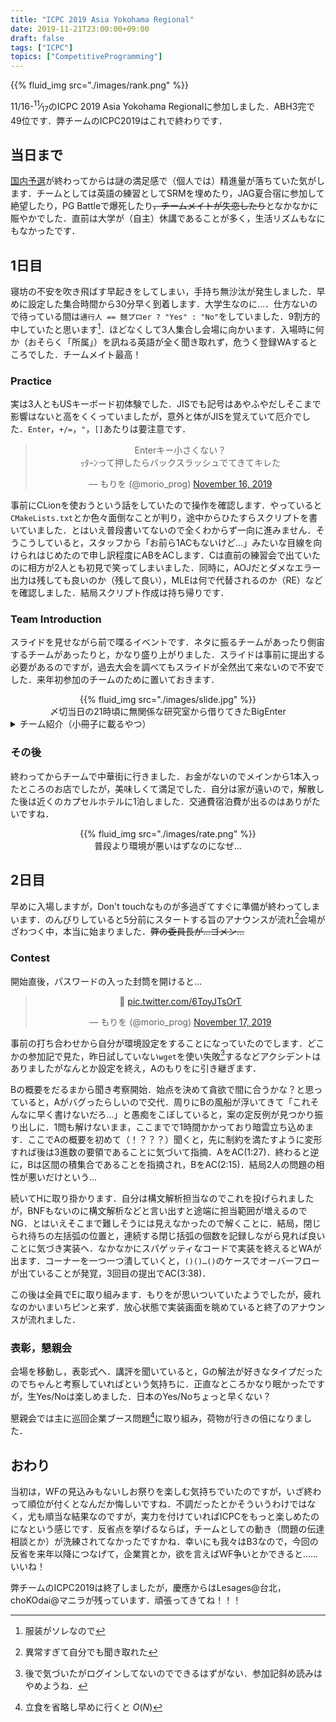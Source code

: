 ```yaml
---
title: "ICPC 2019 Asia Yokohama Regional"
date: 2019-11-21T23:00:00+09:00
draft: false
tags: ["ICPC"]
topics: ["CompetitiveProgramming"]
---
```


<!--more-->

{{% fluid_img src="./images/rank.png" %}}

11/16-<sup>11</sup>⁄<sub>17</sub>のICPC 2019 Asia Yokohama Regionalに参加しました．ABH3完で49位です．弊チームのICPC2019はこれで終わりです．


## 当日まで
[国内予選](../../07/13)が終わってからは謎の満足感で（個人では）精進量が落ちていた気がします．チームとしては英語の練習としてSRMを埋めたり，JAG夏合宿に参加して絶望したり，PG Battleで爆死したり~~，チームメイトが失恋したり~~となかなかに賑やかでした．直前は大学が（自主）休講であることが多く，生活リズムもなにもなかったです．

## 1日目
寝坊の不安を吹き飛ばす早起きをしてしまい，手持ち無沙汰が発生しました．早めに設定した集合時間から30分早く到着します．大学生なのに…．仕方ないので待っている間は`通行人 == 競プロer ? "Yes" : "No"`をしていました．9割方的中していたと思います[^1]．ほどなくして3人集合し会場に向かいます．入場時に何か（おそらく「所属」）を訊ねる英語が全く聞き取れず，危うく登録WAするところでした．チームメイト最高！

### Practice
実は3人ともUSキーボード初体験でした．JISでも記号はあやふやだしそこまで影響はないと高をくくっていましたが，意外と体がJISを覚えていて厄介でした．`Enter`，`+/=`，`"`，`[]`あたりは要注意です．

<center>
<blockquote class="twitter-tweet" data-partner="tweetdeck"><p lang="ja" dir="ltr">Enterキー小さくない？<br>ｯﾀｰﾝって押したらバックスラッシュでてきてキレた</p>&mdash; もりを (@morio_prog) <a href="https://twitter.com/morio_prog/status/1195667598211350531?ref_src=twsrc%5Etfw">November 16, 2019</a></blockquote>
</center>

事前にCLionを使おうという話をしていたので操作を確認します．やっていると`CMakeLists.txt`とか色々面倒なことが判り，途中からひたすらスクリプトを書いていました．とはいえ普段書いてないので全くわからず一向に進みません．そうこうしていると，スタッフから「お前ら1ACもないけど…」みたいな目線を向けられはじめたので申し訳程度にABをACします．Cは直前の練習会で出ていたのに相方が2人とも初見で笑ってしまいました．同時に，AOJだとダメなエラー出力は残しても良いのか（残して良い），MLEは何で代替されるのか（RE）などを確認しました．結局スクリプト作成は持ち帰りです．

### Team Introduction
スライドを見せながら前で喋るイベントです．ネタに振るチームがあったり側宙するチームがあったりと，かなり盛り上がりました．スライドは事前に提出する必要があるのですが，過去大会を調べてもスライドが全然出て来ないので不安でした．来年初参加のチームのために置いておきます．

<center>
{{% fluid_img src="./images/slide.jpg" %}}
<figcaption>〆切当日の21時頃に無関係な研究室から借りてきたBigEnter</figcaption>
</center>

<details>
<summary>
チーム紹介（小冊子に載るやつ）
</summary>
{{< code language="shell" src="./intro.txt" >}}
</details>

### その後
終わってからチームで中華街に行きました．お金がないのでメインから1本入ったところのお店でしたが，美味しくて満足でした．自分は家が遠いので，解散した後は近くのカプセルホテルに1泊しました．交通費宿泊費が出るのはありがたいですね．

<center>
{{% fluid_img src="./images/rate.png" %}}
<figcaption>普段より環境が悪いはずなのになぜ…</figcaption>
</center>

## 2日目
早めに入場しますが，Don't touchなものが多過ぎてすぐに準備が終わってしまいます．のんびりしていると5分前にスタートする旨のアナウンスが流れ[^2]会場がざわつく中，本当に始まりました．~~弊の委員長が…ゴメン…~~

### Contest
開始直後，パスワードの入った封筒を開けると…

<center>
<blockquote class="twitter-tweet" data-partner="tweetdeck"><p lang="und" dir="ltr">🤔 <a href="https://t.co/6ToyJTsOrT">pic.twitter.com/6ToyJTsOrT</a></p>&mdash; もりを (@morio_prog) <a href="https://twitter.com/morio_prog/status/1196016360481886208?ref_src=twsrc%5Etfw">November 17, 2019</a></blockquote>
</center>

事前の打ち合わせから自分が環境設定をすることになっていたのでします．どこかの参加記で見た，昨日試していない`wget`を使い失敗[^3]するなどアクシデントはありましたがなんとか設定を終え，Aのもりをに引き継ぎます．

Bの概要をだるまから聞き考察開始．始点を決めて貪欲で間に合うかな？と思っていると，Aがバグったらしいので交代．周りにBの風船が浮いてきて「これそんなに早く書けないだろ…」と愚痴をこぼしていると，案の定反例が見つかり振り出しに．1問も解けないまま，ここまでで1時間かかっており暗雲立ち込めます．ここでAの概要を初めて（！？？？）聞くと，先に制約を満たすように変形すれば後は3進数の要領であることに気づいて指摘．AをAC(1:27)．終わると逆に，Bは区間の積集合であることを指摘され，BをAC(2:15)．結局2人の問題の相性が悪いだけという…

続いてHに取り掛かります．自分は構文解析担当なのでこれを投げられましたが，BNFもないのに構文解析などと言い出すと途端に担当範囲が増えるのでNG．とはいえそこまで難しそうには見えなかったので解くことに．結局，閉じられ待ちの左括弧の位置と，連続する閉じ括弧の個数を記録しながら見れば良いことに気づき実装へ．なかなかにスパゲッティなコードで実装を終えるとWAが出ます．コーナーを一つ一つ潰していくと，`()()…()`のケースでオーバーフローが出ていることが発覚，3回目の提出でAC(3:38)．

この後は全員でEに取り組みます．もりをが思いついていたようでしたが，疲れなのかいまいちピンと来ず．放心状態で実装画面を眺めていると終了のアナウンスが流れました．

### 表彰，懇親会
会場を移動し，表彰式へ．講評を聞いていると，Gの解法が好きなタイプだったのでちゃんと考察していればという気持ちに．正直なところかなり眠かったですが，生Yes/Noは楽しめました．日本のYes/Noちょっと早くない？

懇親会では主に巡回企業ブース問題[^4]に取り組み，荷物が行きの倍になりました．

## おわり
当初は，WFの見込みもないしお祭りを楽しむ気持ちでいたのですが，いざ終わって順位が付くとなんだか悔しいですね．不調だったとかそういうわけではなく，尤も順当な結果なのですが，実力を付けていればICPCをもっと楽しめたのになという感じです．反省点を挙げるならば，チームとしての動き（問題の伝達相談とか）が洗練されてなかったですかね．幸いにも我々はB3なので，今回の反省を来年以降につなげて，企業賞とか，欲を言えばWF争いとかできると……いいね！

弊チームのICPC2019は終了しましたが，慶應からはLesages@台北，choKOdai@マニラが残っています．頑張ってきてね！！！

[^1]: 服装がソレなので
[^2]: 異常すぎて自分でも聞き取れた
[^3]: 後で気づいたがログインしてないのでできるはずがない．参加記斜め読みはやめようね．
[^4]: 立食を省略し早めに行くと $O(N)$

<script async src="https://platform.twitter.com/widgets.js" charset="utf-8"></script>
